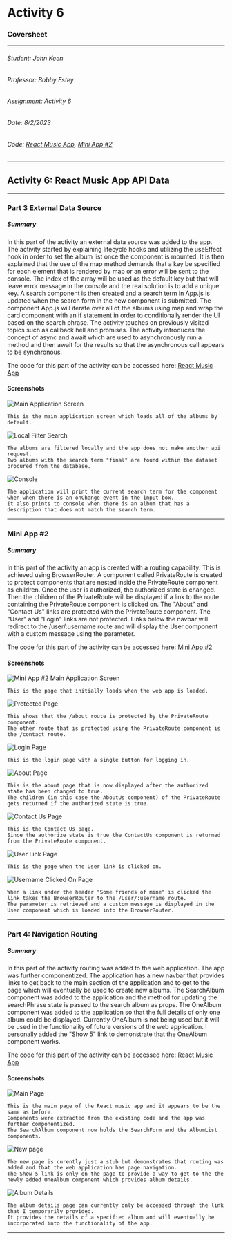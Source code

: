 # Activity 6

### Coversheet

---
###### Student: John Keen
###### Professor: Bobby Estey
###### Assignment: Activity 6
###### Date: 8/2/2023
###### Code: [React Music App](https://github.com/thunderblue1/music), [Mini App #2](https://github.com/thunderblue1/router)

---

## Activity 6: React Music App API Data

---


### Part 3 External Data Source 

##### Summary

In this part of the activity an external data source was added to the app.  The activity started by explaining lifecycle hooks
and utilizing the useEffect hook in order to set the album list once the component is mounted.  It is then explained that the use
of the map method demands that a key be specified for each element that is rendered by map or an error will be sent to the console.
The index of the array will be used as the default key but that will leave error message in the console and the real solution is to add a unique key.
A search component is then created and a search term in App.js is updated when the search form in the new component is submitted.  The component App.js will iterate over all of the
albums using map and wrap the card component with an if statement in order to conditionally render the UI based on the search phrase.
The activity touches on previously visited topics such as callback hell and promises.  The activity introduces the concept of async and await
which are used to asynchronously run a method and then await for the results so that the asynchronous call appears to be synchronous.


The code for this part of the activity can be accessed here:
[React Music App](https://github.com/thunderblue1/music)


#### Screenshots

![Main Application Screen](./Diagrams/DefaultLoad.jpg)

    This is the main application screen which loads all of the albums by default.

![Local Filter Search](./Diagrams/LocalSearchFilter.jpg)

    The albums are filtered locally and the app does not make another api request.
    Two albums with the search term "final" are found within the dataset procured from the database.

![Console](./Diagrams/console.jpg)

    The application will print the current search term for the component when when there is an onChange event in the input box.
    It also prints to console when there is an album that has a description that does not match the search term.


---

### Mini App #2

##### Summary

In this part of the activity an app is created with a routing capability.  This is achieved using BrowserRouter.
A component called PrivateRoute is created to protect components that are nested inside the PrivateRoute component as children.
Once the user is authorized, the authorized state is changed.  Then the children of the PrivateRoute will be displayed if a link
to the route containing the PrivateRoute component is clicked on.  The "About" and "Contact Us" links are protected with the
PrivateRoute component.  The "User" and "Login" links are not protected.  Links below the navbar will redirect to the /user/:username
route and will display the User component with a custom message using the parameter.

The code for this part of the activity can be accessed here:
[Mini App #2](https://github.com/thunderblue1/router)

#### Screenshots

![Mini App #2 Main Application Screen](./Diagrams/MiniAppMain.jpg)

    This is the page that initially loads when the web app is loaded.

![Protected Page](./Diagrams/LinkProtection.jpg)

    This shows that the /about route is protected by the PrivateRoute component.
    The other route that is protected using the PrivateRoute component is the /contact route. 

![Login Page](./Diagrams/LoginPage.jpg)

    This is the login page with a single button for logging in.

![About Page](./Diagrams/AboutLink.jpg)

    This is the about page that is now displayed after the authorized state has been changed to true.
    The children (in this case the AboutUs component) of the PrivateRoute gets returned if the authorized state is true. 

![Contact Us Page](./Diagrams/ContactLink.jpg)

    This is the Contact Us page.
    Since the authorize state is true the ContactUs component is returned from the PrivateRoute component.

![User Link Page](./Diagrams/UserLink.jpg)

    This is the page when the User link is clicked on.

![Username Clicked On Page](./Diagrams/UsernameClickedOn.jpg)

    When a link under the header "Some friends of mine" is clicked the link takes the BrowserRouter to the /User/:username route.
    The parameter is retrieved and a custom message is displayed in the User component which is loaded into the BrowserRouter.

---

### Part 4: Navigation Routing

##### Summary

In this part of the activity routing was added to the web application.  The app was further componentized.
The application has a new navbar that provides links to get back to the main section of the application and to get to the page
which will eventually be used to create new albums.  The SearchAlbum component was added to the application and the method for updating
the searchPhrase state is passed to the search album as props.  The OneAlbum component was added to the application so that the full details of only one album could be displayed.
Currently OneAlbum is not being used but it will be used in the functionality of future versions of the web application.
I personally added the "Show 5" link to demonstrate that the OneAlbum component works.

The code for this part of the activity can be accessed here:
[React Music App](https://github.com/thunderblue1/music)


#### Screenshots

![Main Page](./Diagrams/RefactoredMainPage.jpg)

    This is the main page of the React music app and it appears to be the same as before.
    Components were extracted from the existing code and the app was further componentized.
    The SearchAlbum component now holds the SearchForm and the AlbumList components.

![New page](./Diagrams/NewPage.jpg)

    The new page is curently just a stub but demonstrates that routing was added and that the web application has page navigation.
    The Show 5 link is only on the page to provide a way to get to the the newly added OneAlbum component which provides album details.

![Album Details](./Diagrams/AlbumDetails.jpg)

    The album details page can currently only be accessed through the link that I temporarily provided.
    It provides the details of a specified album and will eventually be incorporated into the functionality of the app.

---